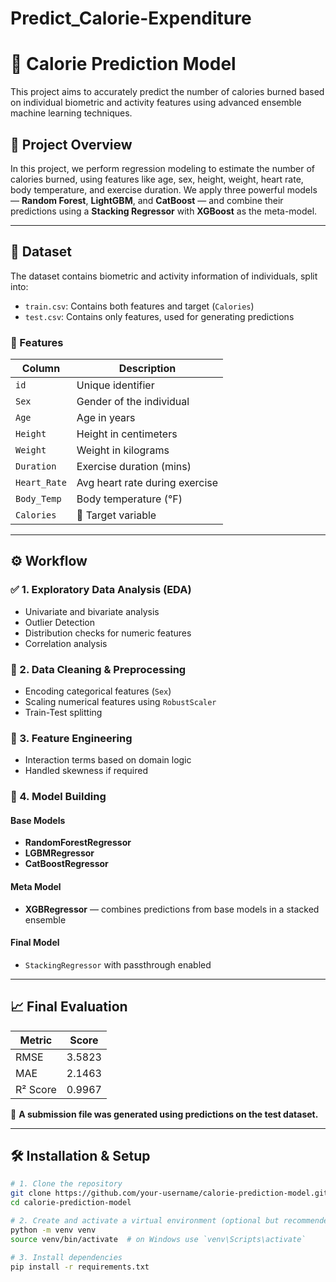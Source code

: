 # Predict_Calorie-Expenditure

# 🥗 Calorie Prediction Model

This project aims to accurately predict the number of calories burned based on individual biometric and activity features using advanced ensemble machine learning techniques.

## 📌 Project Overview

In this project, we perform regression modeling to estimate the number of calories burned, using features like age, sex, height, weight, heart rate, body temperature, and exercise duration. We apply three powerful models — **Random Forest**, **LightGBM**, and **CatBoost** — and combine their predictions using a **Stacking Regressor** with **XGBoost** as the meta-model.

---

## 📁 Dataset

The dataset contains biometric and activity information of individuals, split into:

- `train.csv`: Contains both features and target (`Calories`)
- `test.csv`: Contains only features, used for generating predictions

### 🎯 Features

| Column      | Description               |
|-------------|---------------------------|
| `id`        | Unique identifier         |
| `Sex`       | Gender of the individual  |
| `Age`       | Age in years              |
| `Height`    | Height in centimeters     |
| `Weight`    | Weight in kilograms       |
| `Duration`  | Exercise duration (mins)  |
| `Heart_Rate`| Avg heart rate during exercise |
| `Body_Temp` | Body temperature (°F)     |
| `Calories`  | 🔺 Target variable         |

---

## ⚙️ Workflow

### ✅ 1. Exploratory Data Analysis (EDA)
- Univariate and bivariate analysis
- Outlier Detection
- Distribution checks for numeric features
- Correlation analysis

### 🧹 2. Data Cleaning & Preprocessing
- Encoding categorical features (`Sex`)
- Scaling numerical features using `RobustScaler`
- Train-Test splitting

### 🔧 3. Feature Engineering
- Interaction terms based on domain logic
- Handled skewness if required

### 🧠 4. Model Building

#### Base Models
- **RandomForestRegressor**
- **LGBMRegressor**
- **CatBoostRegressor**

#### Meta Model
- **XGBRegressor** — combines predictions from base models in a stacked ensemble

#### Final Model
- `StackingRegressor` with passthrough enabled

---

## 📈 Final Evaluation

| Metric   | Score   |
|----------|---------|
| RMSE     | 3.5823  |
| MAE      | 2.1463  |
| R² Score | 0.9967  |

📂 **A submission file was generated using predictions on the test dataset.**

---

## 🛠️ Installation & Setup

```bash
# 1. Clone the repository
git clone https://github.com/your-username/calorie-prediction-model.git
cd calorie-prediction-model

# 2. Create and activate a virtual environment (optional but recommended)
python -m venv venv
source venv/bin/activate  # on Windows use `venv\Scripts\activate`

# 3. Install dependencies
pip install -r requirements.txt